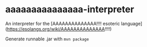 # aaaaaaaaaaaaaaa-interpreter
An interpreter for the [AAAAAAAAAAAAAA!!!! esoteric language]
(https://esolangs.org/wiki/AAAAAAAAAAAAAA!!!!)

Generate runnable .jar with `mvn package`
